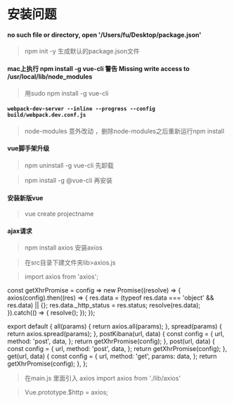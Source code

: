 # 安装问题

#### no such file or directory, open '/Users/fu/Desktop/package.json'

> npm init -y  生成默认的package.json文件

####  mac上执行 npm install -g vue-cli 警告 Missing write access to /usr/local/lib/node_modules

> 用sudo npm install -g vue-cli

#### `webpack-dev-server --inline --progress --config build/webpack.dev.conf.js`

> node-modules 意外改动 ，删除node-modules之后重新运行npm install 

#### vue脚手架升级

> npm uninstall -g vue-cli  先卸载

> npm install -g @vue-cli  再安装

#### 安装新版vue 

> vue create projectname

#### ajax请求

> npm install axios 安装axios

> 在src目录下建文件夹lib>axios.js

> import axios from 'axios';

const getXhrPromise = config => new Promise((resolve) => {
  axios(config).then((res) => {
    res.data = (typeof res.data === 'object' && res.data) || {};
    res.data._http_status = res.status;
    resolve(res.data);
  }).catch(() => {
    resolve();
  });
});

export default {
  all(params) {
    return axios.all(params);
  },
  spread(params) {
    return axios.spread(params);
  },
  postKibana(url, data) {
    const config = {
      url,
      method: 'post',
      data,
    };
    return getXhrPromise(config);
  },
  post(url, data) {
    const config = {
      url,
      method: 'post',
      data,
    };
    return getXhrPromise(config);
  },
  get(url, data) {
    const config = {
      url,
      method: 'get',
      params: data,
    };
    return getXhrPromise(config);
  },
};

> 在main.js 里面引入 axios import axios from './lib/axios'

> Vue.prototype.$http = axios;
